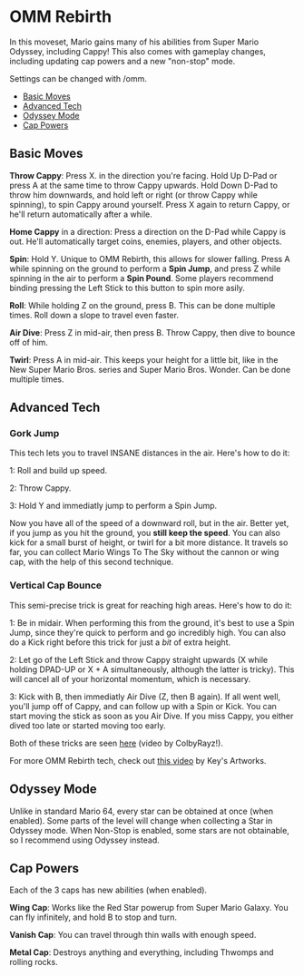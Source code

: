 # OMM Rebirth
In this moveset, Mario gains many of his abilities from Super Mario Odyssey, including Cappy! This also comes with gameplay changes, including updating cap powers and a new "non-stop" mode.

Settings can be changed with /omm.

- [Basic Moves](#basic-moves)
- [Advanced Tech](#advanced-tech)
- [Odyssey Mode](#odyssey-mode)
- [Cap Powers](#cap-powers)

## Basic Moves
**Throw Cappy**: Press X. in the direction you're facing. Hold Up D-Pad or press A at the same time to throw Cappy upwards. Hold Down D-Pad to throw him downwards, and hold left or right (or throw Cappy while spinning), to spin Cappy around yourself. Press X again to return Cappy, or he'll return automatically after a while.

**Home Cappy** in a direction: Press a direction on the D-Pad while Cappy is out. He'll automatically target coins, enemies, players, and other objects.

**Spin**: Hold Y. Unique to OMM Rebirth, this allows for slower falling. Press A while spinning on the ground to perform a **Spin Jump**, and press Z while spinning in the air to perform a **Spin Pound**. Some players recommend binding pressing the Left Stick to this button to spin more asily.

**Roll**: While holding Z on the ground, press B. This can be done multiple times. Roll down a slope to travel even faster.

**Air Dive**: Press Z in mid-air, then press B. Throw Cappy, then dive to bounce off of him.

**Twirl**: Press A in mid-air. This keeps your height for a little bit, like in the New Super Mario Bros. series and Super Mario Bros. Wonder. Can be done multiple times.

## Advanced Tech

### Gork Jump

This tech lets you to travel INSANE distances in the air. Here's how to do it:

1: Roll and build up speed.

2: Throw Cappy.

3: Hold Y and immediatly jump to perform a Spin Jump.

Now you have all of the speed of a downward roll, but in the air. Better yet, if you jump as you hit the ground, you **still keep the speed**. You can also kick for a small burst of height, or twirl for a bit more distance.
It travels so far, you can collect Mario Wings To The Sky without the cannon or wing cap, with the help of this second technique.

### Vertical Cap Bounce

This semi-precise trick is great for reaching high areas. Here's how to do it:

1: Be in midair. When performing this from the ground, it's best to use a Spin Jump, since they're quick to perform and go incredibly high. You can also do a Kick right before this trick for just a *bit* of extra height.

2: Let go of the Left Stick and throw Cappy straight upwards (X while holding DPAD-UP or X + A simultaneously, although the latter is tricky). This will cancel all of your horizontal momentum, which is necessary.

3: Kick with B, then immediatly Air Dive (Z, then B again). If all went well, you'll jump off of Cappy, and can follow up with a Spin or Kick. You can start moving the stick as soon as you Air Dive. If you miss Cappy, you either dived too late or started moving too early.

Both of these tricks are seen [here](https://youtu.be/rNW1cAagrWc?t=39) (video by ColbyRayz!).

For more OMM Rebirth tech, check out [this video](https://www.youtube.com/watch?v=xVvl9tYUbgA) by Key's Artworks.

## Odyssey Mode

Unlike in standard Mario 64, every star can be obtained at once (when enabled). Some parts of the level will change when collecting a Star in Odyssey mode. When Non-Stop is enabled, some stars are not obtainable, so I recommend using Odyssey instead.

## Cap Powers

Each of the 3 caps has new abilities (when enabled).

**Wing Cap**: Works like the Red Star powerup from Super Mario Galaxy. You can fly infinitely, and hold B to stop and turn.

**Vanish Cap**: You can travel through thin walls with enough speed.

**Metal Cap**: Destroys anything and everything, including Thwomps and rolling rocks.